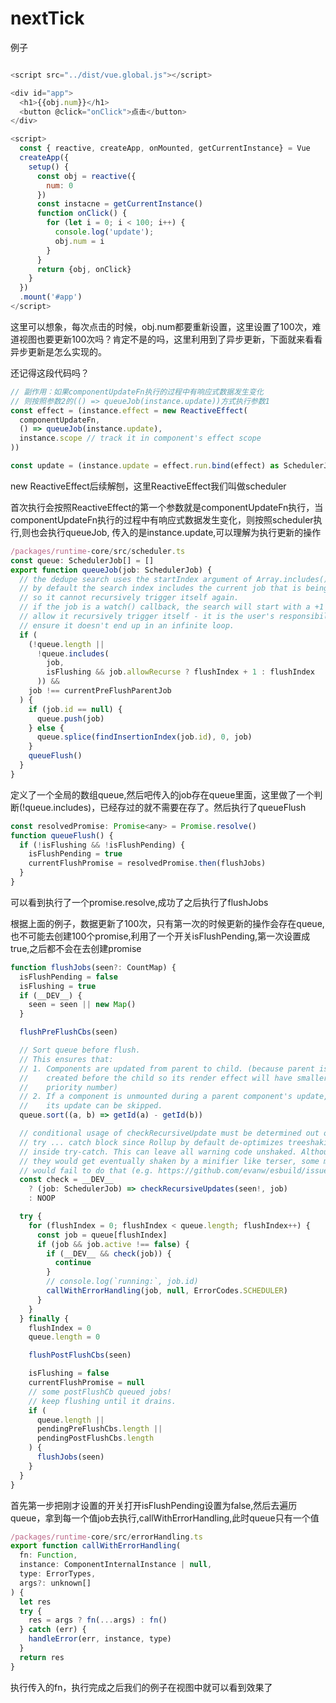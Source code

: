# nextTick

例子

```js

<script src="../dist/vue.global.js"></script>

<div id="app">
  <h1>{{obj.num}}</h1>
  <button @click="onClick">点击</button>
</div>

<script>
  const { reactive, createApp, onMounted, getCurrentInstance} = Vue
  createApp({
    setup() {
      const obj = reactive({
        num: 0
      })
      const instacne = getCurrentInstance()
      function onClick() {
        for (let i = 0; i < 100; i++) {
          console.log('update');
          obj.num = i
        }
      }
      return {obj, onClick}
    }
  })
  .mount('#app')
</script>
```

这里可以想象，每次点击的时候，obj.num都要重新设置，这里设置了100次，难道视图也要更新100次吗？肯定不是的吗，这里利用到了异步更新，下面就来看看异步更新是怎么实现的。

还记得这段代码吗？

```js
// 副作用：如果componentUpdateFn执行的过程中有响应式数据发生变化
// 则按照参数2的(() => queueJob(instance.update))方式执行参数1
const effect = (instance.effect = new ReactiveEffect(
  componentUpdateFn,
  () => queueJob(instance.update),
  instance.scope // track it in component's effect scope
))

const update = (instance.update = effect.run.bind(effect) as SchedulerJob)
```

new ReactiveEffect后续解刨，这里ReactiveEffect我们叫做scheduler

首次执行会按照ReactiveEffect的第一个参数就是componentUpdateFn执行，当componentUpdateFn执行的过程中有响应式数据发生变化，则按照scheduler执行,则也会执行queueJob, 传入的是instance.update,可以理解为执行更新的操作

```js
/packages/runtime-core/src/scheduler.ts
const queue: SchedulerJob[] = []
export function queueJob(job: SchedulerJob) {
  // the dedupe search uses the startIndex argument of Array.includes()
  // by default the search index includes the current job that is being run
  // so it cannot recursively trigger itself again.
  // if the job is a watch() callback, the search will start with a +1 index to
  // allow it recursively trigger itself - it is the user's responsibility to
  // ensure it doesn't end up in an infinite loop.
  if (
    (!queue.length ||
      !queue.includes(
        job,
        isFlushing && job.allowRecurse ? flushIndex + 1 : flushIndex
      )) &&
    job !== currentPreFlushParentJob
  ) {
    if (job.id == null) {
      queue.push(job)
    } else {
      queue.splice(findInsertionIndex(job.id), 0, job)
    }
    queueFlush()
  }
}
```

定义了一个全局的数组queue,然后吧传入的job存在queue里面，这里做了一个判断(!queue.includes)，已经存过的就不需要在存了。然后执行了queueFlush

```js
const resolvedPromise: Promise<any> = Promise.resolve()
function queueFlush() {
  if (!isFlushing && !isFlushPending) {
    isFlushPending = true
    currentFlushPromise = resolvedPromise.then(flushJobs)
  }
}
```

可以看到执行了一个promise.resolve,成功了之后执行了flushJobs

根据上面的例子，数据更新了100次，只有第一次的时候更新的操作会存在queue,也不可能去创建100个promise,利用了一个开关isFlushPending,第一次设置成true,之后都不会在去创建promise

```js
function flushJobs(seen?: CountMap) {
  isFlushPending = false
  isFlushing = true
  if (__DEV__) {
    seen = seen || new Map()
  }

  flushPreFlushCbs(seen)

  // Sort queue before flush.
  // This ensures that:
  // 1. Components are updated from parent to child. (because parent is always
  //    created before the child so its render effect will have smaller
  //    priority number)
  // 2. If a component is unmounted during a parent component's update,
  //    its update can be skipped.
  queue.sort((a, b) => getId(a) - getId(b))

  // conditional usage of checkRecursiveUpdate must be determined out of
  // try ... catch block since Rollup by default de-optimizes treeshaking
  // inside try-catch. This can leave all warning code unshaked. Although
  // they would get eventually shaken by a minifier like terser, some minifiers
  // would fail to do that (e.g. https://github.com/evanw/esbuild/issues/1610)
  const check = __DEV__
    ? (job: SchedulerJob) => checkRecursiveUpdates(seen!, job)
    : NOOP

  try {
    for (flushIndex = 0; flushIndex < queue.length; flushIndex++) {
      const job = queue[flushIndex]
      if (job && job.active !== false) {
        if (__DEV__ && check(job)) {
          continue
        }
        // console.log(`running:`, job.id)
        callWithErrorHandling(job, null, ErrorCodes.SCHEDULER)
      }
    }
  } finally {
    flushIndex = 0
    queue.length = 0

    flushPostFlushCbs(seen)

    isFlushing = false
    currentFlushPromise = null
    // some postFlushCb queued jobs!
    // keep flushing until it drains.
    if (
      queue.length ||
      pendingPreFlushCbs.length ||
      pendingPostFlushCbs.length
    ) {
      flushJobs(seen)
    }
  }
}
```

首先第一步把刚才设置的开关打开isFlushPending设置为false,然后去遍历queue，拿到每一个值job去执行,callWithErrorHandling,此时queue只有一个值

```js
/packages/runtime-core/src/errorHandling.ts
export function callWithErrorHandling(
  fn: Function,
  instance: ComponentInternalInstance | null,
  type: ErrorTypes,
  args?: unknown[]
) {
  let res
  try {
    res = args ? fn(...args) : fn()
  } catch (err) {
    handleError(err, instance, type)
  }
  return res
}

```

执行传入的fn，执行完成之后我们的例子在视图中就可以看到效果了